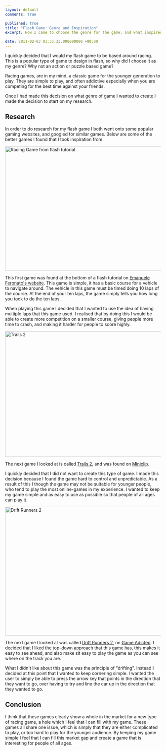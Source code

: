 ```yaml
---
layout: default
comments: true

published: true
title: "Flash Game: Genre and Inspiration"
excerpt: How I came to choose the genre for the game, and what inspired it.

date: 2011-02-03 01:35:33.000000000 +00:00
---
```

I quickly decided that I would my flash game to be based around racing.  This is a popular type of game to design in flash, so why did I choose it as my genre? Why not an action or puzzle based game?

Racing games, are in my mind, a classic game for the younger generation to play.  They are simple to play, and often addictive especially when you are competing for the best time against your friends.  

Once I had made this decision on what genre of game I wanted to create I made the decision to start on my research.

## Research

In order to do research for my flash game I both went onto some popular gaming websites, and googled for similar games.  Below are some of the better games I found that I took inspiration from.  

[<img src="http://daniel-groves.co.uk/wordpress/wp-content/uploads/2011/02/Screen-shot-2011-02-02-at-23.54.06.png" alt="Racing Game from flash tutorial" title="Racing Game from flash tutorial" width="510" height="401" class="size-full wp-image-353" />](http://www.emanueleferonato.com/2007/05/15/create-a-flash-racing-game-tutorial/)

This first game was found at the bottom of a flash tutorial on [Emanuele Feronato's website](http://www.emanueleferonato.com/2007/05/15/create-a-flash-racing-game-tutorial/).  This game is simple, it has a basic course for a vehicle to navigate around.  The vehicle in this game must be timed doing 10 laps of the course.  At the end of your ten laps, the game simply tells you how long you took to do the ten laps.

When playing this game I decided that I wanted to use the idea of having multiple laps that this game used.  I realised that by doing this I would be able to create more competition on a smaller course, giving people more time to crash, and making it harder for people to score highly.  

[<img src="http://daniel-groves.co.uk/wordpress/wp-content/uploads/2011/02/Screen-shot-2011-02-03-at-00.14.31-550x405.png" alt="Trails 2" title="Trails 2" width="550" height="405" class="size-large wp-image-354" />](http://www.miniclip.com/games/trials-2/en/)

The next game I looked at is called [Trails 2](http://www.miniclip.com/games/trials-2/en/), and was found on [Miniclip](http://miniclip.com).

I quickly decided that I did not want to create this type of game.  I made this decision because I found the game hard to control and unpredictable.  As a result of this I though the game may not be suitable for younger people, who tend to play the most online-games in my experience.  I wanted to keep my game simple and as easy to use as possible so that people of all ages can play it.  

[<img src="http://daniel-groves.co.uk/wordpress/wp-content/uploads/2011/02/Screen-shot-2011-02-03-at-00.22.39-550x415.png" alt="Drift Runners 2" title="Drift Runners 2" width="550" height="415" class="size-large wp-image-356" />](http://www.gameadicted.com/game/drift-runners-2)

The next game I looked at was called [Drift Runners 2](http://www.gameadicted.com/game/drift-runners-2), on [Game Adicted](http://gameadicated.com).  I decided that I liked the top-down approach that this game has, this makes it easy to see ahead, and also make sit easy to play the game as you can see where on the track you are.  

What I didn't like about this game was the principle of "drifting".  Instead I decided at this point that I wanted to keep cornering simple.  I wanted the user to simply be able to press the arrow key that points in the direction that they want to go, over having to try and line the car up in the direction that they wanted to go.  

## Conclusion

I think that these games clearly show a whole in the market for a new type of racing game, a hole which I feel that I can fill with my game.  These games all share one issue, which is simply that they are either complicated to play, or too hard to play for the younger audience.  By keeping my game simple I feel that I can fill this market gap and create a game that is interesting for people of all ages.  
